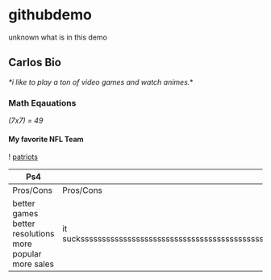 # githubdemo
unknown what is in this demo
## Carlos Bio 
_*i like to play a ton of video games and watch animes._*
### Math Eqauations
 *(7x7) = 49*
#### My favorite NFL Team
! [patriots](https://www.google.com/imgres?imgurl=https%3A%2F%2Fstatic.clubs.nfl.com%2Fimage%2Fupload%2Fpatriots%2Flyrj8gcyuz6ojrz8ae2u.jpg&imgrefurl=https%3A%2F%2Fwww.patriots.com%2Ffans%2Fdownloads-social-profile&docid=tFpb7qnMQZoG4M&tbnid=bh5U5HzwoVjmUM%3A&vet=10ahUKEwi0_9WYiafnAhVwUN8KHT9RDpUQMwh9KAIwAg..i&w=1000&h=1000&bih=657&biw=1024&q=patriots%20logo&ved=0ahUKEwi0_9WYiafnAhVwUN8KHT9RDpUQMwh9KAIwAg&iact=mrc&uact=8)

Ps4 | Xbox
-----------| -------------
Pros/Cons  | Pros/Cons
better games better resolutions more popular more sales | it sucksssssssssssssssssssssssssssssssssssssssssssssssssssssssssssssssssssssssssssssssssssssssssssssssssssssssssssssssssssssssssssssssssssssssssssssssssssssssss
